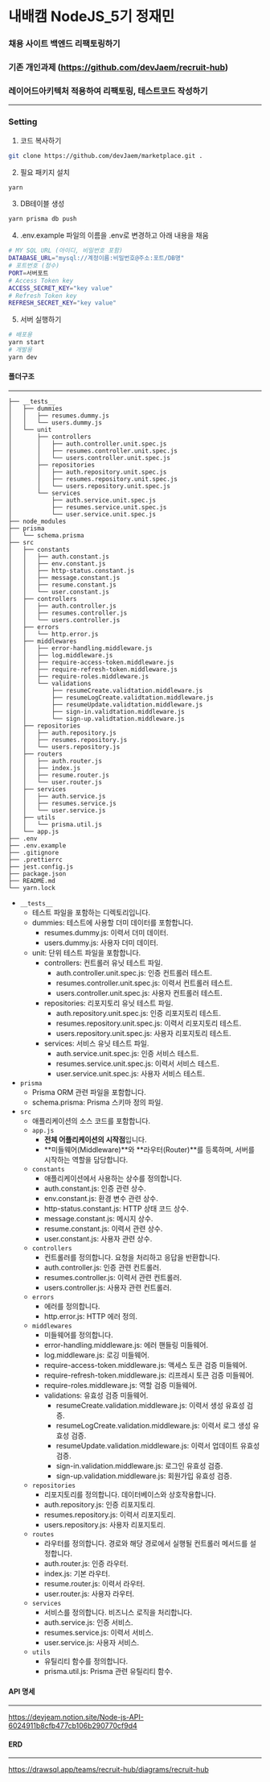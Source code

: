 # 내배캠 NodeJS_5기 정재민
### 채용 사이트 백엔드 리팩토링하기
### 기존 개인과제 (https://github.com/devJaem/recruit-hub)
### 레이어드아키텍처 적용하여 리팩토링, 테스트코드 작성하기 
---
### Setting
1. 코드 복사하기
```bash
git clone https://github.com/devJaem/marketplace.git .
```
2. 필요 패키지 설치
```bash
yarn
```
3. DB테이블 생성
```bash
yarn prisma db push
```
4. .env.example 파일의 이름을 .env로 변경하고 아래 내용을 채움
```bash
# MY SQL URL (아이디, 비밀번호 포함)
DATABASE_URL="mysql://계정이름:비밀번호@주소:포트/DB명"
# 포트번호 (정수)
PORT=서버포트
# Access Token key
ACCESS_SECRET_KEY="key value"
# Refresh Token key
REFRESH_SECRET_KEY="key value"

```
5. 서버 실행하기 
```bash
# 배포용
yarn start 
# 개발용
yarn dev
```

#### 폴더구조
---
```
├── __tests__
│   ├── dummies
│   │   ├── resumes.dummy.js
│   │   └── users.dummy.js
│   └── unit
│       ├── controllers
│       │   ├── auth.controller.unit.spec.js
│       │   ├── resumes.controller.unit.spec.js
│       │   └── users.controller.unit.spec.js
│       ├── repositories
│       │   ├── auth.repository.unit.spec.js
│       │   ├── resumes.repository.unit.spec.js
│       │   └── users.repository.unit.spec.js
│       └── services
│           ├── auth.service.unit.spec.js
│           ├── resumes.service.unit.spec.js
│           └── user.service.unit.spec.js
├── node_modules
├── prisma
│   └── schema.prisma
├── src
│   ├── constants
│   │   ├── auth.constant.js
│   │   ├── env.constant.js
│   │   ├── http-status.constant.js
│   │   ├── message.constant.js
│   │   ├── resume.constant.js
│   │   └── user.constant.js
│   ├── controllers
│   │   ├── auth.controller.js
│   │   ├── resumes.controller.js
│   │   └── users.controller.js
│   ├── errors
│   │   └── http.error.js
│   ├── middlewares
│   │   ├── error-handling.middleware.js
│   │   ├── log.middleware.js
│   │   ├── require-access-token.middleware.js
│   │   ├── require-refresh-token.middleware.js
│   │   ├── require-roles.middleware.js
│   │   └── validations
│   │       ├── resumeCreate.validtation.middleware.js
│   │       ├── resumeLogCreate.validtation.middleware.js
│   │       ├── resumeUpdate.validtation.middleware.js
│   │       ├── sign-in.validtation.middleware.js
│   │       └── sign-up.validtation.middleware.js
│   ├── repositories
│   │   ├── auth.repository.js
│   │   ├── resumes.repository.js
│   │   └── users.repository.js
│   ├── routers
│   │   ├── auth.router.js
│   │   ├── index.js
│   │   ├── resume.router.js
│   │   └── user.router.js
│   ├── services
│   │   ├── auth.service.js
│   │   ├── resumes.service.js
│   │   └── user.service.js
│   ├── utils
│   │   └── prisma.util.js
│   └── app.js
├── .env 
├── .env.example 
├── .gitignore
├── .prettierrc
├── jest.config.js
├── package.json
├── README.md
└── yarn.lock
```
- `__tests__`
    - 테스트 파일을 포함하는 디렉토리입니다.
    - dummies: 테스트에 사용할 더미 데이터를 포함합니다.
        - resumes.dummy.js: 이력서 더미 데이터.
        - users.dummy.js: 사용자 더미 데이터.
    - unit: 단위 테스트 파일을 포함합니다.
        - controllers: 컨트롤러 유닛 테스트 파일.
            - auth.controller.unit.spec.js: 인증 컨트롤러 테스트.
            - resumes.controller.unit.spec.js: 이력서 컨트롤러 테스트.
            - users.controller.unit.spec.js: 사용자 컨트롤러 테스트.
        - repositories: 리포지토리 유닛 테스트 파일.
            - auth.repository.unit.spec.js: 인증 리포지토리 테스트.
            - resumes.repository.unit.spec.js: 이력서 리포지토리 테스트.
            - users.repository.unit.spec.js: 사용자 리포지토리 테스트.
        - services: 서비스 유닛 테스트 파일.
            - auth.service.unit.spec.js: 인증 서비스 테스트.
            - resumes.service.unit.spec.js: 이력서 서비스 테스트.
            - user.service.unit.spec.js: 사용자 서비스 테스트.
- `prisma`
    - Prisma ORM 관련 파일을 포함합니다.
    - schema.prisma: Prisma 스키마 정의 파일.
- `src`
    - 애플리케이션의 소스 코드를 포함합니다.
    - `app.js`
        - **전체 어플리케이션의 시작점**입니다.
        - **미들웨어(Middleware)**와 **라우터(Router)**를 등록하며, 서버를 시작하는 역할을 담당합니다.
    - `constants`
        - 애플리케이션에서 사용하는 상수를 정의합니다.
        - auth.constant.js: 인증 관련 상수.
        - env.constant.js: 환경 변수 관련 상수.
        - http-status.constant.js: HTTP 상태 코드 상수.
        - message.constant.js: 메시지 상수.
        - resume.constant.js: 이력서 관련 상수.
        - user.constant.js: 사용자 관련 상수.
    - `controllers`
        - 컨트롤러를 정의합니다. 요청을 처리하고 응답을 반환합니다.
        - auth.controller.js: 인증 관련 컨트롤러.
        - resumes.controller.js: 이력서 관련 컨트롤러.
        - users.controller.js: 사용자 관련 컨트롤러.
    - `errors`
        - 에러를 정의합니다.
        - http.error.js: HTTP 에러 정의.    
    - `middlewares`
        - 미들웨어를 정의합니다.
        - error-handling.middleware.js: 에러 핸들링 미들웨어.
        - log.middleware.js: 로깅 미들웨어.
        - require-access-token.middleware.js: 액세스 토큰 검증 미들웨어.
        - require-refresh-token.middleware.js: 리프레시 토큰 검증 미들웨어.
        - require-roles.middleware.js: 역할 검증 미들웨어.
        - validations: 유효성 검증 미들웨어.
            - resumeCreate.validation.middleware.js: 이력서 생성 유효성 검증.
            - resumeLogCreate.validation.middleware.js: 이력서 로그 생성 유효성 검증.
            - resumeUpdate.validation.middleware.js: 이력서 업데이트 유효성 검증.
            - sign-in.validation.middleware.js: 로그인 유효성 검증.
            - sign-up.validation.middleware.js: 회원가입 유효성 검증.
    - `repositories`
        - 리포지토리를 정의합니다. 데이터베이스와 상호작용합니다.
        - auth.repository.js: 인증 리포지토리.
        - resumes.repository.js: 이력서 리포지토리.
        - users.repository.js: 사용자 리포지토리. 
    - `routes`
        - 라우터를 정의합니다. 경로와 해당 경로에서 실행될 컨트롤러 메서드를 설정합니다.
        - auth.router.js: 인증 라우터.
        - index.js: 기본 라우터.
        - resume.router.js: 이력서 라우터.
        - user.router.js: 사용자 라우터.
    - `services`
        - 서비스를 정의합니다. 비즈니스 로직을 처리합니다.
        - auth.service.js: 인증 서비스.
        - resumes.service.js: 이력서 서비스.
        - user.service.js: 사용자 서비스.
    - `utils`
        - 유틸리티 함수를 정의합니다.
        - prisma.util.js: Prisma 관련 유틸리티 함수.
#### API 명세
---
https://devjeam.notion.site/Node-js-API-6024911b8cfb477cb106b290770cf9d4

#### ERD
---
https://drawsql.app/teams/recruit-hub/diagrams/recruit-hub
